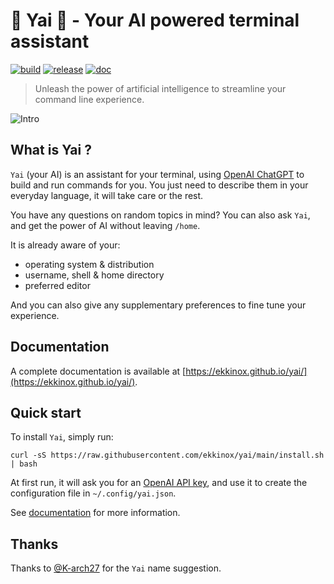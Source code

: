 # 🚀 Yai 💬 - Your AI powered terminal assistant

[![build](https://github.com/ekkinox/yai/actions/workflows/build.yml/badge.svg)](https://github.com/ekkinox/yai/actions/workflows/build.yml)
[![release](https://github.com/ekkinox/yai/actions/workflows/release.yml/badge.svg)](https://github.com/ekkinox/yai/actions/workflows/release.yml)
[![doc](https://github.com/ekkinox/yai/actions/workflows/doc.yml/badge.svg)](https://github.com/ekkinox/yai/actions/workflows/doc.yml)

> Unleash the power of artificial intelligence to streamline your command line experience.

![Intro](docs/_assets/intro.gif)

## What is Yai ?

`Yai` (your AI) is an assistant for your terminal, using [OpenAI ChatGPT](https://chat.openai.com/) to build and run commands for you. You just need to describe them in your everyday language, it will take care or the rest. 

You have any questions on random topics in mind? You can also ask `Yai`, and get the power of AI without leaving `/home`.

It is already aware of your:
- operating system & distribution
- username, shell & home directory
- preferred editor

And you can also give any supplementary preferences to fine tune your experience.

## Documentation

A complete documentation is available at [https://ekkinox.github.io/yai/](https://ekkinox.github.io/yai/).

## Quick start

To install `Yai`, simply run:

```shell
curl -sS https://raw.githubusercontent.com/ekkinox/yai/main/install.sh | bash
```

At first run, it will ask you for an [OpenAI API key](https://platform.openai.com/account/api-keys), and use it to create the configuration file in `~/.config/yai.json`.

See [documentation](https://ekkinox.github.io/yai/getting-started/#configuration) for more information.

## Thanks

Thanks to [@K-arch27](https://github.com/K-arch27) for the `Yai` name suggestion.